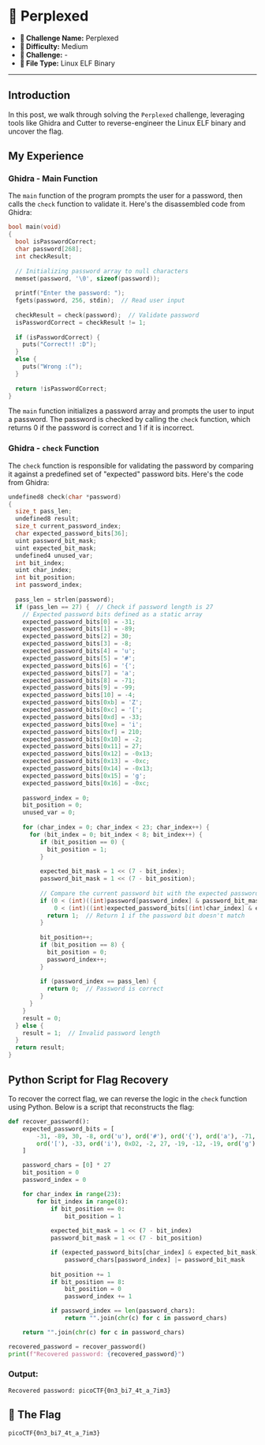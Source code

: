 # 🚀 Perplexed

- **📛 Challenge Name:** Perplexed
- **🎯 Difficulty:** Medium  
- **🔗 Challenge:** -  
- **🐧 File Type:** Linux ELF Binary  

---

## Introduction
In this post, we walk through solving the `Perplexed` challenge, leveraging tools like Ghidra and Cutter to reverse-engineer the Linux ELF binary and uncover the flag.

## My Experience

### Ghidra - Main Function

The `main` function of the program prompts the user for a password, then calls the `check` function to validate it. Here's the disassembled code from Ghidra:

```c
bool main(void)
{
  bool isPasswordCorrect;
  char password[268];
  int checkResult;
  
  // Initializing password array to null characters
  memset(password, '\0', sizeof(password));
  
  printf("Enter the password: ");
  fgets(password, 256, stdin);  // Read user input
  
  checkResult = check(password);  // Validate password
  isPasswordCorrect = checkResult != 1;
  
  if (isPasswordCorrect) {
    puts("Correct!! :D");
  }
  else {
    puts("Wrong :(");
  }
  
  return !isPasswordCorrect;
}
```

The `main` function initializes a password array and prompts the user to input a password. The password is checked by calling the `check` function, which returns 0 if the password is correct and 1 if it is incorrect.

### Ghidra - `check` Function

The `check` function is responsible for validating the password by comparing it against a predefined set of "expected" password bits. Here's the code from Ghidra:

```c
undefined8 check(char *password)
{
  size_t pass_len;
  undefined8 result;
  size_t current_password_index;
  char expected_password_bits[36];
  uint password_bit_mask;
  uint expected_bit_mask;
  undefined4 unused_var;
  int bit_index;
  uint char_index;
  int bit_position;
  int password_index;
  
  pass_len = strlen(password);
  if (pass_len == 27) {  // Check if password length is 27
    // Expected password bits defined as a static array
    expected_password_bits[0] = -31;
    expected_password_bits[1] = -89;
    expected_password_bits[2] = 30;
    expected_password_bits[3] = -8;
    expected_password_bits[4] = 'u';
    expected_password_bits[5] = '#';
    expected_password_bits[6] = '{';
    expected_password_bits[7] = 'a';
    expected_password_bits[8] = -71;
    expected_password_bits[9] = -99;
    expected_password_bits[10] = -4;
    expected_password_bits[0xb] = 'Z';
    expected_password_bits[0xc] = '[';
    expected_password_bits[0xd] = -33;
    expected_password_bits[0xe] = 'i';
    expected_password_bits[0xf] = 210;
    expected_password_bits[0x10] = -2;
    expected_password_bits[0x11] = 27;
    expected_password_bits[0x12] = -0x13;
    expected_password_bits[0x13] = -0xc;
    expected_password_bits[0x14] = -0x13;
    expected_password_bits[0x15] = 'g';
    expected_password_bits[0x16] = -0xc;
    
    password_index = 0;
    bit_position = 0;
    unused_var = 0;
    
    for (char_index = 0; char_index < 23; char_index++) {
      for (bit_index = 0; bit_index < 8; bit_index++) {
         if (bit_position == 0) {
           bit_position = 1;
         }
         
         expected_bit_mask = 1 << (7 - bit_index);
         password_bit_mask = 1 << (7 - bit_position);
         
         // Compare the current password bit with the expected password bit
         if (0 < (int)((int)password[password_index] & password_bit_mask) !=
             0 < (int)((int)expected_password_bits[(int)char_index] & expected_bit_mask)) {
           return 1;  // Return 1 if the password bit doesn't match
         }
         
         bit_position++;
         if (bit_position == 8) {
           bit_position = 0;
           password_index++;
         }
         
         if (password_index == pass_len) {
           return 0;  // Password is correct
         }
      }
    }
    result = 0;
  } else {
    result = 1;  // Invalid password length
  }
  return result;
}
```


## Python Script for Flag Recovery

To recover the correct flag, we can reverse the logic in the `check` function using Python. Below is a script that reconstructs the flag:

```python
def recover_password():
    expected_password_bits = [
        -31, -89, 30, -8, ord('u'), ord('#'), ord('{'), ord('a'), -71, -99, -4, ord('Z'), 
        ord('['), -33, ord('i'), 0xD2, -2, 27, -19, -12, -19, ord('g'), -12
    ]

    password_chars = [0] * 27
    bit_position = 0
    password_index = 0

    for char_index in range(23):
        for bit_index in range(8):
            if bit_position == 0:
                bit_position = 1
            
            expected_bit_mask = 1 << (7 - bit_index)
            password_bit_mask = 1 << (7 - bit_position)

            if (expected_password_bits[char_index] & expected_bit_mask) > 0:
                password_chars[password_index] |= password_bit_mask  
                
            bit_position += 1
            if bit_position == 8:
                bit_position = 0
                password_index += 1

            if password_index == len(password_chars):
                return "".join(chr(c) for c in password_chars)

    return "".join(chr(c) for c in password_chars)

recovered_password = recover_password()
print(f"Recovered password: {recovered_password}")
```

### Output:
```
Recovered password: picoCTF{0n3_bi7_4t_a_7im3}
```

## 🎉 The Flag  
```
picoCTF{0n3_bi7_4t_a_7im3}
```
